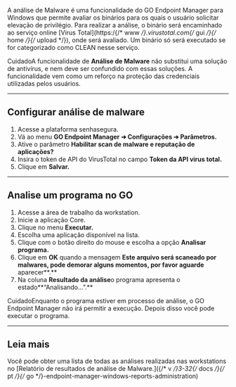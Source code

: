 A análise de Malware é uma funcionalidade do GO Endpoint Manager para Windows que permite avaliar os binários para os quais o usuário solicitar elevação de privilégio. Para realizar a análise, o binário será encaminhado ao serviço online [Virus Total](https:/{/* www */}.virustotal.com{/* gui */}{/* home */}{/* upload */}), onde será avaliado. Um binário só será executado se for categorizado como CLEAN nesse serviço.

CuidadoA funcionalidade de **Análise de Malware** não substitui uma solução de antivírus, e nem deve ser confundido com essas soluções. A funcionalidade vem como um reforço na proteção das credenciais utilizadas pelos usuários.



---

## Configurar análise de malware

1. Acesse a plataforma senhasegura.
2. Vá ao menu **GO Endpoint Manager ➔ Configurações ➔ Parâmetros.**
3. Ative o parâmetro **Habilitar scan de malware e reputação de aplicações?**
4. Insira o token de API do VirusTotal no campo **Token da API virus total.**
5. Clique em **Salvar.**



---

## Analise um programa no GO

1. Acesse a área de trabalho da workstation.
2. Inicie a aplicação Core.
3. Clique no menu **Executar.**
4. Escolha uma aplicação disponível na lista.
5. Clique com o botão direito do mouse e escolha a opção **Analisar programa.**
6. Clique em **OK** quando a mensagem **Este arquivo será scaneado por malwares, pode demorar alguns momentos, por favor aguarde** aparecer**.**
7. Na coluna **Resultado da análise**o programa apresenta o estado**“Analisando...”.**

CuidadoEnquanto o programa estiver em processo de análise, o GO Endpoint Manager não irá permitir a execução. Depois disso você pode executar o programa.

---

## Leia mais

Você pode obter uma lista de todas as análises realizadas nas workstations no [Relatório de resultados de análise de Malware.]({/* v */}3-32{/* docs */}{/* pt */}{/* go */}-endpoint-manager-windows-reports-administration)

